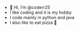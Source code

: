 - 👋 Hi, I’m @coderr25
- I like coding and it is my hobby
- I code mainly in python and java
- I also like to eat pizza 🍕

<!---
coderr25/coderr25 is a ✨ special ✨ repository because its `README.md` (this file) appears on your GitHub profile.
You can click the Preview link to take a look at your changes.
--->
